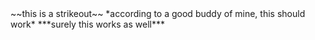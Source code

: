 <div markdown=1>
~~this is a strikeout~~
*according to a good buddy of mine, this should work*
***surely this works as well***
</div>


